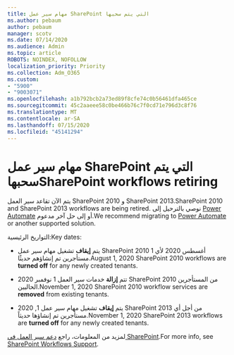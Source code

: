 ```yaml
---
title: مهام سير عمل SharePoint التي يتم سحبها
ms.author: pebaum
author: pebaum
manager: scotv
ms.date: 07/14/2020
ms.audience: Admin
ms.topic: article
ROBOTS: NOINDEX, NOFOLLOW
localization_priority: Priority
ms.collection: Adm_O365
ms.custom:
- "5900"
- "9003071"
ms.openlocfilehash: a1b792bcb2a73ed89f8cfe74c0b56461dfa465ce
ms.sourcegitcommit: 45c2aaeee58c0be466b76c7f0cd71e796d3c8f76
ms.translationtype: MT
ms.contentlocale: ar-SA
ms.lasthandoff: 07/15/2020
ms.locfileid: "45141294"
---
```

# <a name="sharepoint-workflows-retiring"></a><span data-ttu-id="32f61-102">مهام سير عمل SharePoint التي يتم سحبها</span><span class="sxs-lookup"><span data-stu-id="32f61-102">SharePoint workflows retiring</span></span>

<span data-ttu-id="32f61-103">يتم الآن تقاعد سير العمل SharePoint 2010 و SharePoint 2013.</span><span class="sxs-lookup"><span data-stu-id="32f61-103">SharePoint 2010 and SharePoint 2013 workflows are being retired.</span></span> <span data-ttu-id="32f61-104">نوصي بالترحيل إلى [Power Automate](https://docs.microsoft.com/power-automate/getting-started) أو إلى حل آخر مدعوم.</span><span class="sxs-lookup"><span data-stu-id="32f61-104">We recommend migrating to [Power Automate](https://docs.microsoft.com/power-automate/getting-started) or another supported solution.</span></span> 

<span data-ttu-id="32f61-105">التواريخ الرئيسية:</span><span class="sxs-lookup"><span data-stu-id="32f61-105">Key dates:</span></span>

- <span data-ttu-id="32f61-106">يتم **إيقاف** تشغيل مهام سير عمل SharePoint 2010 1 أغسطس 2020 لأي مستأجرين تم إنشاؤهم حديثًا.</span><span class="sxs-lookup"><span data-stu-id="32f61-106">August 1, 2020 SharePoint 2010 workflows are **turned off** for any newly created tenants.</span></span>

- <span data-ttu-id="32f61-107">تتم **إزالة** خدمات سير العمل 1 نوفمبر 2020 SharePoint 2010 من المستأجرين الحاليين.</span><span class="sxs-lookup"><span data-stu-id="32f61-107">November 1, 2020 SharePoint 2010 workflow services are **removed** from existing tenants.</span></span>

- <span data-ttu-id="32f61-108">يتم **إيقاف** تشغيل مهام سير عمل 1, 2020 SharePoint 2013 من أجل أي مستأجرين تم إنشاؤها حديثاً.</span><span class="sxs-lookup"><span data-stu-id="32f61-108">November 1, 2020 SharePoint 2013 workflows are **turned off** for any newly created tenants.</span></span>

<span data-ttu-id="32f61-109">لمزيد من المعلومات، راجع [دعم سير العمل في SharePoint](https://aka.ms/sp-workflows-support).</span><span class="sxs-lookup"><span data-stu-id="32f61-109">For more info, see [SharePoint Workflows Support](https://aka.ms/sp-workflows-support).</span></span>